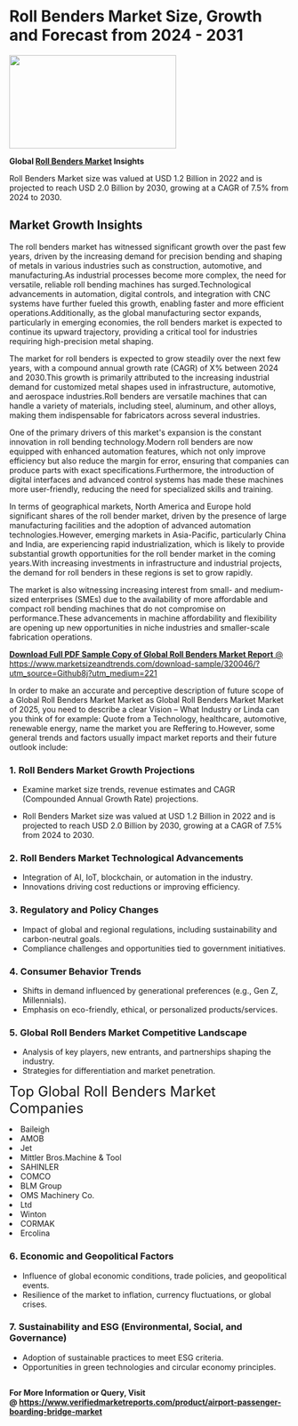 <H1>Roll Benders Market Size, Growth and Forecast from 2024 - 2031</H1><img class="aligncenter size-medium wp-image-584254" src="https://thirdeyenews.in/wp-content/uploads/2024/09/Global-Market-Research-300x168.jpeg" alt="" width="300" height="168" /><p><strong>Global&nbsp;<a href="https://www.marketsizeandtrends.com/download-sample/320046/?utm_source=Github8j?utm_medium=221">Roll Benders Market</a> Insights</strong></p><p>Roll Benders Market size was valued at USD 1.2 Billion in 2022 and is projected to reach USD 2.0 Billion by 2030, growing at a CAGR of 7.5% from 2024 to 2030.</p><p><h2>Market Growth Insights</h2> <p>The roll benders market has witnessed significant growth over the past few years, driven by the increasing demand for precision bending and shaping of metals in various industries such as construction, automotive, and manufacturing.As industrial processes become more complex, the need for versatile, reliable roll bending machines has surged.Technological advancements in automation, digital controls, and integration with CNC systems have further fueled this growth, enabling faster and more efficient operations.Additionally, as the global manufacturing sector expands, particularly in emerging economies, the roll benders market is expected to continue its upward trajectory, providing a critical tool for industries requiring high-precision metal shaping.</p> <p><a href="#downloadSample"></a></p> <p>The market for roll benders is expected to grow steadily over the next few years, with a compound annual growth rate (CAGR) of X% between 2024 and 2030.This growth is primarily attributed to the increasing industrial demand for customized metal shapes used in infrastructure, automotive, and aerospace industries.Roll benders are versatile machines that can handle a variety of materials, including steel, aluminum, and other alloys, making them indispensable for fabricators across several industries.</p> <p>One of the primary drivers of this market's expansion is the constant innovation in roll bending technology.Modern roll benders are now equipped with enhanced automation features, which not only improve efficiency but also reduce the margin for error, ensuring that companies can produce parts with exact specifications.Furthermore, the introduction of digital interfaces and advanced control systems has made these machines more user-friendly, reducing the need for specialized skills and training.</p> <p>In terms of geographical markets, North America and Europe hold significant shares of the roll bender market, driven by the presence of large manufacturing facilities and the adoption of advanced automation technologies.However, emerging markets in Asia-Pacific, particularly China and India, are experiencing rapid industrialization, which is likely to provide substantial growth opportunities for the roll bender market in the coming years.With increasing investments in infrastructure and industrial projects, the demand for roll benders in these regions is set to grow rapidly.</p> <p>The market is also witnessing increasing interest from small- and medium-sized enterprises (SMEs) due to the availability of more affordable and compact roll bending machines that do not compromise on performance.These advancements in machine affordability and flexibility are opening up new opportunities in niche industries and smaller-scale fabrication operations.</p> <p><a href="#getMore"></p><p><span class=""><strong>Download Full PDF Sample Copy of Global Roll Benders Market Report</strong> @ <a href="https://www.marketsizeandtrends.com/download-sample/320046/?utm_source=Github8j?utm_medium=221" target="_blank">https://www.marketsizeandtrends.com/download-sample/320046/?utm_source=Github8j?utm_medium=221</a></span></p><p>In order to make an accurate and perceptive description of future scope of a Global&nbsp;Roll Benders Market Market as Global&nbsp;Roll Benders Market Market of 2025, you need to describe a clear Vision &ndash; What Industry or Linda can you think of for example: Quote from a Technology, healthcare, automotive, renewable energy, name the market you are Reffering to.However, some general trends and factors usually impact market reports and their future outlook include:</p><h3>1.&nbsp;<strong>Roll Benders Market Growth Projections</strong></h3><ul><li>Examine market size trends, revenue estimates and CAGR (Compounded Annual Growth Rate) projections.</li><li><p>Roll Benders Market size was valued at USD 1.2 Billion in 2022 and is projected to reach USD 2.0 Billion by 2030, growing at a CAGR of 7.5% from 2024 to 2030.</p></li></ul><h3>2.&nbsp;<strong>Roll Benders Market Technological Advancements</strong></h3><ul><li>Integration of AI, IoT, blockchain, or automation in the industry.</li><li>Innovations driving cost reductions or improving efficiency.</li></ul><h3>3.&nbsp;<strong>Regulatory and Policy Changes</strong></h3><ul><li>Impact of global and regional regulations, including sustainability and carbon-neutral goals.</li><li>Compliance challenges and opportunities tied to government initiatives.</li></ul><h3>4.&nbsp;<strong>Consumer Behavior Trends</strong></h3><ul><li>Shifts in demand influenced by generational preferences (e.g., Gen Z, Millennials).</li><li>Emphasis on eco-friendly, ethical, or personalized products/services.</li></ul><h3>5.&nbsp;<strong>Global Roll Benders Market Competitive Landscape</strong></h3><ul><li>Analysis of key players, new entrants, and partnerships shaping the industry.</li><li>Strategies for differentiation and market penetration.</li></ul><p data-pm-slice="1 1 []"><span style="color: inherit; font-family: inherit; font-size: 25px;">Top Global Roll Benders Market Companies</span></p><div class="" data-test-id=""><p><li>Baileigh</li><li> AMOB</li><li> Jet</li><li> Mittler Bros.Machine & Tool</li><li> SAHINLER</li><li> COMCO</li><li> BLM Group</li><li> OMS Machinery Co.</li><li>Ltd</li><li> Winton</li><li> CORMAK</li><li> Ercolina</li></p></div><h3>6.&nbsp;<strong>Economic and Geopolitical Factors</strong></h3><ul><li>Influence of global economic conditions, trade policies, and geopolitical events.</li><li>Resilience of the market to inflation, currency fluctuations, or global crises.</li></ul><h3>7.&nbsp;<strong>Sustainability and ESG (Environmental, Social, and Governance)</strong></h3><ul><li>Adoption of sustainable practices to meet ESG criteria.</li><li>Opportunities in green technologies and circular economy principles.</li></ul><h2><strong style="font-size: 14px;">For More Information or Query, Visit @&nbsp;</strong><a style="background-color: #ffffff; font-size: 14px;" href="https://www.marketsizeandtrends.com/report/roll-benders-market/" target="_blank">https://www.verifiedmarketreports.com/product/airport-passenger-boarding-bridge-market</a></h2>